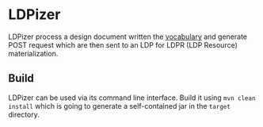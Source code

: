 # LDPizer
LDPizer process a design document written the [vocabulary](https://github.com/noorbakerally/LDPDesignVocabulary) and generate POST request which are then sent to an LDP for LDPR (LDP Resource) materialization.

## Build  
LDPizer can be used via its command line interface. Build it using `mvn clean install` which is going to generate a self-contained jar in the `target` directory. 

